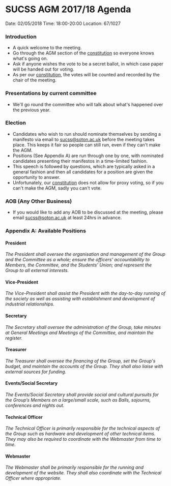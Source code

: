 # SUCSS AGM 2017/18 Agenda

Date: 02/05/2018
Time: 18:00-20:00
Location: 67/1027

### Introduction 
- A quick welcome to the meeting. 
- Go through the AGM section of the [constitution](../constitution.pdf) so everyone knows what's going on.
- Ask if anyone wishes the vote to be a secret ballot, in which case paper will be handed out for voting. 
- As per our [constitution](../constitution.pdf), the votes will be counted and recorded by the chair of the meeting.

### Presentations by current committee
- We'll go round the committee who will talk about what's happened over the previous year.

### Election
- Candidates who wish to run should nominate themselves by sending a manifesto via email to sucss@soton.ac.uk before the meeting takes place. This keeps it fair so people can still run, even if they can't make the AGM.
- Positions (See Appendix A) are run through one by one, with nominated candidates presenting their manifestos in a time-limited fashion.
- This speech is followed by questions, which are typically asked in a general fashion and then all candidates for a position are given the opportunity to answer.
- Unfortunately, our [constitution](../constitution.pdf) does not allow for proxy voting, so if you can't make the AGM, sadly you can't vote.

### AOB (Any Other Business)
- If you would like to add any AOB to be discussed at the meeting, please email sucss@soton.ac.uk at least 24hrs in advance.


### Appendix A: Available Positions

#### President
*The President shall oversee the organisation and management of the Group and the Committee as a whole; ensure the officers’ accountability to Members, the Committee, and the Students’ Union; and represent the Group to all external interests.*

#### Vice-President
*The Vice-President shall assist the President with the day-to-day running of the society as well as assisting with establishment and development of industrial relationships.*

#### Secretary
*The Secretary shall oversee the administration of the Group, take minutes at General Meetings and Meetings of the Committee, and maintain the register.*

#### Treasurer
*The Treasurer shall oversee the financing of the Group, set the Group's budget, and maintain the accounts of the Group. They shall also liaise with external sources for funding.*

#### Events/Social Secretary
*The Events/Social Secretary shall provide social and cultural pursuits for the Group’s Members on a large/small scale, such as Balls, sojourns, conferences and nights out.*

#### Technical Officer
*The Technical Officer is primarily responsible for the technical aspects of the Group such as hardware and development of other technical items. They may also be required to coordinate with the Webmaster from time to time.*

#### Webmaster
*The Webmaster shall be primarily responsible for the running and development of the website. They shall also coordinate with the Technical Officer where appropriate.*
